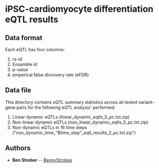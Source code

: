 # iPSC-cardiomyocyte differentiation eQTL results

## Data format

Each eQTL has four columns:
1. rs-id
2. Ensamble id
3. p-value
4. emperical false discovery rate (eFDR)

## Data file

This directory contains eQTL summary statistics across all tested variant-gene pairs for the following eQTL analysis' performed:
1. Linear dynamic eQTLs (linear_dynamic_eqtls_5_pc.txt.zip)
2. Non-linear dynamic eQTLs (non_linear_dynamic_eqtls_5_pc.txt.zip)
3. Non-dynamic eQTLs in 16 time steps ("non_dynamic_time_"$time_step"_eqtl_results_3_pc.txt.zip")


## Authors

* **Ben Strober** -- [BennyStrobes](https://github.com/BennyStrobes)
